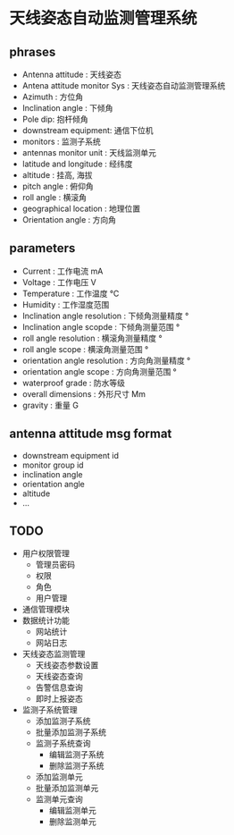 天线姿态自动监测管理系统
=====
phrases
----

- Antenna attitude : 天线姿态
- Antena attitude monitor Sys : 天线姿态自动监测管理系统
- Azimuth : 方位角
- Inclination angle : 下倾角
- Pole dip: 抱杆倾角
- downstream equipment: 通信下位机
- monitors : 监测子系统
- antennas monitor unit : 天线监测单元
- latitude and longitude : 经纬度
- altitude : 挂高, 海拔
- pitch angle : 俯仰角
- roll angle : 横滚角
- geographical location : 地理位置
- Orientation angle : 方向角

parameters
----

- Current : 工作电流 mA
- Voltage : 工作电压 V
- Temperature :  工作温度 ℃
- Humidity : 工作湿度范围
- Inclination angle resolution : 下倾角测量精度 °
- Inclination angle scopde : 下倾角测量范围 °
- roll angle resolution : 横滚角测量精度 °
- roll angle scope : 横滚角测量范围 °
- orientation angle resolution : 方向角测量精度 °
- orientation angle scope : 方向角测量范围 °
- waterproof grade : 防水等级
- overall dimensions : 外形尺寸 Mm
- gravity : 重量 G

antenna attitude msg format
----

- downstream equipment id
- monitor group id
- inclination angle
- orientation angle
- altitude
- ...

TODO
----
- 用户权限管理
  - 管理员密码
  - 权限
  - 角色
  - 用户管理
- 通信管理模块
- 数据统计功能
  - 网站统计
  - 网站日志
- 天线姿态监测管理
  - 天线姿态参数设置
  - 天线姿态查询
  - 告警信息查询
  - 即时上报姿态
- 监测子系统管理
  - 添加监测子系统
  - 批量添加监测子系统
  - 监测子系统查询
    - 编辑监测子系统
    - 删除监测子系统
  - 添加监测单元
  - 批量添加监测单元
  - 监测单元查询
    - 编辑监测单元
    - 删除监测单元
